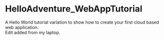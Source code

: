 # HelloAdventure_WebAppTutorial
A Hello World tutorial variation to show how to create your first cloud based web application.  
Edit added from my laptop.
